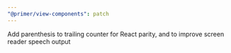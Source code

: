 ```yaml
---
"@primer/view-components": patch
---
```


Add parenthesis to trailing counter for React parity, and to improve screen reader speech output

